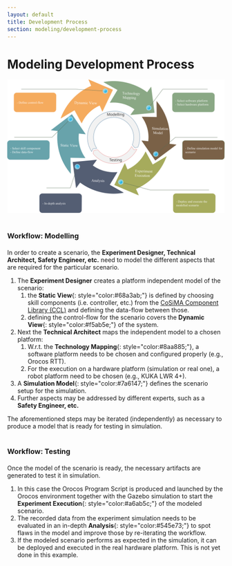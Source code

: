 ```yaml
---
layout: default
title: Development Process
section: modeling/development-process
---
```

<style>
  h3 {
    margin: 40px 0px 20px 0px;
  }
</style>
<div class="page-header">
  <h1>Modeling Development Process</h1>
</div>

![Single Arm Board Wiping Development Workflow](images/BRHMScenarioWorkflow.svg "Single Arm Board Wiping Development Workflow")

### Workflow: Modelling

In order to create a scenario, the **Experiment Designer, Technical Architect, Safety Engineer, etc.** need to model the different aspects that are required for the particular scenario.

1. The **Experiment Designer** creates a platform independent model of the scenario:
    1. the **Static View**{: style="color:#68a3ab;"} is defined by choosing skill components (i.e. controller, etc.) from the [CoSiMA Component Library (CCL)](/ccl/overview.html) and defining the data-flow between those.
    2. defining the control-flow for the scenario covers the **Dynamic View**{: style="color:#f5ab5e;"} of the system.
2. Next the **Technical Architect** maps the independent model to a chosen platform:
    1. W.r.t. the **Technology Mapping**{: style="color:#8aa885;"}, a software platform needs to be chosen and configured properly (e.g., Orocos RTT).
    2. For the execution on a hardware platform (simulation or real one), a robot platform need to be chosen (e.g., KUKA LWR 4+).
3. A **Simulation Model**{: style="color:#7a6147;"} defines the scenario setup for the simulation.
4. Further aspects may be addressed by different experts, such as a **Safety Engineer, etc.**

The aforementioned steps may be iterated (independently) as necessary to produce a model that is ready for testing in simulation.

### Workflow: Testing

Once the model of the scenario is ready, the necessary artifacts are generated to test it in simulation.

1. In this case the Orocos Program Script is produced and launched by the Orocos environment together with the Gazebo simulation to start the **Experiment Execution**{: style="color:#a6ab5c;"} of the modeled scenario.
2. The recorded data from the experiment simulation needs to be evaluated in an in-depth **Analysis**{: style="color:#545e73;"} to spot flaws in the model and improve those by re-iterating the workflow.
3. If the modeled scenario performs as expected in the simulation, it can be deployed and executed in the real hardware platform. This is not yet done in this example.

<!-- <div id="mmm" class="span9" style="height: 500px;"></div> -->

<script type="text/javascript" src="//ajax.googleapis.com/ajax/libs/jquery/1.10.2/jquery.min.js"></script>
<script type="text/javascript">
var myChart = echarts.init(document.getElementById('mmm'));

var languageData;
$.get('data/languages.json').done(function (data) {
  languageData = data.languageCategories;
    var hours = ['0', '1', '2', '3', '4', '5', '6', '7', '8', '9', '10', '11'];
    //var days = ['Saturday', 'Friday', 'Thursday', 'Wednesday', 'Tuesday', 'Monday', 'Sunday'];

    var data2 = [[2,20,20,'a','#4400AA']];

    var option = {
      baseOption: {
        //title: {
            //text: 'Punch Card of Github'
        //},
        //legend: {
            //data: ['Punch Card'],
            //left: 'right'
        //},
        polar: {
          center: ['13%', '50%'],
          radius: 300
          },
        angleAxis: {
            show: false,
            //type: 'category',
            //data: hours,
            min: 0,
            max: 360,
            startAngle: 0,
            boundaryGap: false,
            clockwise: true,
            splitLine: {
                show: false
            },
            axisLine: {
                show: false
            },
            axisLabel: {
                show: false
            }
        },
        radiusAxis: {
            type: 'value',
            min: 0,
            max: 6,
            //data: orbits,
            boundaryGap: false,
            axisLine: {
                show: false
            },
            splitLine: {
                show: true,
                lineStyle: {
                    color: '#999',
                    type: 'solid',
                    width: 2
                }
            },
            axisLabel: {
                show: false
            }
        },
        series: [],
        media: [{
          option: {
              series: [{
                  mapLocation: {x: 500, y: 0}
              }]
          }
        }]
      }
    };








// Dynamic Parsing of Language Data
var options2 = {
      tooltip: {
          formatter: function (params) {
              return params.value[2] + ' concepts in ' + params.value[3];
          }
      },
      series: []
  };

$.each(languageData, function(idx, obj) {
  var newSeries = {
          name: obj.name,
          type: 'effectScatter',
          coordinateSystem: 'polar',
          color: obj.color,
          data: obj.languages,
          symbolSize: function (val) {
              return val[2] * 1;
          },
          markPoint : {
              data : [
                  {name : 'aa', coord: [3, 90]},
                  {type : 'min', name: '最小值'}
              ]
          },
          markLine: {
            data: [
              [
                {
                   name: 'Markline between two points',
                   coord: [3, 45]
                },
                {
                   coord: [2, 70]
                }
              ]
            ]
          },
          rippleEffect: {
              brushType: 'fill',
              period: 4,
              scale: 2
          },
          hoverAnimation: true,
          label: {
              normal: {
                  show: false
                  //position: [50,'0%']
              },
              emphasis: {
                  show: true
                  //position: 'right'
              }
          }
      };
  options2.series.push(newSeries);
});

myChart.setOption(option);
myChart.setOption(options2);


});
</script>
